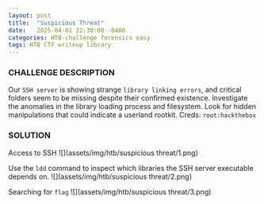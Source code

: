 ```yaml
---
layout: post
title:  "Suspicious Threat"
date:   2025-04-01 22:30:00 -0400
categories: HTB-challenge forensics easy
tags: HTB CTF writeup library 
---
```


### CHALLENGE DESCRIPTION
Our `SSH server` is showing strange `library linking errors`, and critical folders seem to be missing despite their confirmed existence. Investigate the anomalies in the library loading process and filesystem. Look for hidden manipulations that could indicate a userland rootkit. Creds: `root:hackthebox`

### SOLUTION
Access to SSH
![](assets/img/htb/suspicious threat/1.png)

Use the `ldd` command to inspect which libraries the SSH server executable depends on.
![](assets/img/htb/suspicious threat/2.png)

Searching for `flag`
![](assets/img/htb/suspicious threat/3.png)
